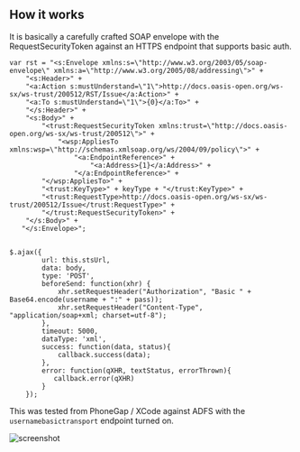 ## How it works

It is basically a carefully crafted SOAP envelope with the RequestSecurityToken against an HTTPS endpoint that supports basic auth.

	var rst = "<s:Envelope xmlns:s=\"http://www.w3.org/2003/05/soap-envelope\" xmlns:a=\"http://www.w3.org/2005/08/addressing\">" +
		"<s:Header>" +
        "<a:Action s:mustUnderstand=\"1\">http://docs.oasis-open.org/ws-sx/ws-trust/200512/RST/Issue</a:Action>" +
        "<a:To s:mustUnderstand=\"1\">{0}</a:To>" +
        "</s:Header>" +
        "<s:Body>" +
            "<trust:RequestSecurityToken xmlns:trust=\"http://docs.oasis-open.org/ws-sx/ws-trust/200512\">" +
                "<wsp:AppliesTo xmlns:wsp=\"http://schemas.xmlsoap.org/ws/2004/09/policy\">" +
                    "<a:EndpointReference>" +
                        "<a:Address>{1}</a:Address>" +
                    "</a:EndpointReference>" +
            "</wsp:AppliesTo>" +
            "<trust:KeyType>" + keyType + "</trust:KeyType>" +
            "<trust:RequestType>http://docs.oasis-open.org/ws-sx/ws-trust/200512/Issue</trust:RequestType>" +
            "</trust:RequestSecurityToken>" +
        "</s:Body>" +
       "</s:Envelope>";


	$.ajax({
			url: this.stsUrl,
			data: body,
			type: 'POST',
            beforeSend: function(xhr) {
				xhr.setRequestHeader("Authorization", "Basic " + Base64.encode(username + ":" + pass));
				xhr.setRequestHeader("Content-Type", "application/soap+xml; charset=utf-8");
			},
			timeout: 5000,
			dataType: 'xml',
			success: function(data, status){
				callback.success(data);
			},
			error: function(qXHR, textStatus, errorThrown){
			   callback.error(qXHR)
			}
		});

This was tested from PhoneGap / XCode against ADFS with the `usernamebasictransport` endpoint turned on. 

![screenshot](/wstrust-saml-javascript/raw/master/screenshot.png "login success")